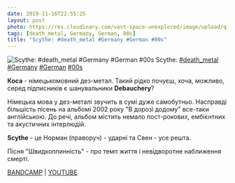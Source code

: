 ```yaml
---
date: 2019-11-16T22:55:25
layout: post
photo: https://res.cloudinary.com/vast-space-unexplored/image/upload/q_auto,dpr_auto,w_auto/photos/photo_806_16-11-2019_22-55-25.jpg
tags: [death_metal, Germany, German, 00s]
title: "Scythe: #death_metal #Germany #German #00s"
---
```

![Scythe: #death_metal #Germany #German #00s](https://res.cloudinary.com/vast-space-unexplored/image/upload/q_auto,dpr_auto,w_auto/photos/photo_806_16-11-2019_22-55-25.jpg)
Scythe: [#death_metal](/tags/#death_metal) [#Germany](/tags/#Germany) [#German](/tags/#German) [#00s](/tags/#00s)

**Коса** - німецькомовний дез-метал. Такий рідко почуєш, хоча, можливо, серед підписників є шанувальники **Debauchery**?

Німецька мова у дез-металі звучить в сумі дуже самобутньо. Насправді більшість пісень на альбомі 2002 року &quot;В дорозі додому&quot; все-таки англійською. До речі, альбом містить немало пост-рокових, ембієнтних та акустичних інтерлюдій.

**Scythe** - це Норман (праворуч) - ударні та Свен - усе решта.

Пісня &quot;Швидкоплинність&quot; - про темп життя і невідворотне наближення смерті.

[BANDCAMP](https://scythemetal.bandcamp.com/album/on-my-way-home) \| [YOUTUBE](https://www.youtube.com/playlist?list=PLuDvya5JnBIuU7u8StB8ci-bx9QCQujNX)